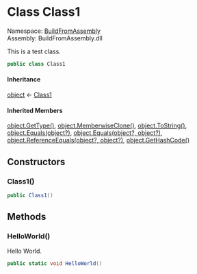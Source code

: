 ﻿# <a id="BuildFromAssembly_Class1"></a> Class Class1

Namespace: [BuildFromAssembly](BuildFromAssembly.md)  
Assembly: BuildFromAssembly.dll  

This is a test class.

```csharp
public class Class1
```

#### Inheritance

[object](https://learn.microsoft.com/dotnet/api/system.object) ← 
[Class1](BuildFromAssembly.Class1.md)

#### Inherited Members

[object.GetType\(\)](https://learn.microsoft.com/dotnet/api/system.object.gettype), 
[object.MemberwiseClone\(\)](https://learn.microsoft.com/dotnet/api/system.object.memberwiseclone), 
[object.ToString\(\)](https://learn.microsoft.com/dotnet/api/system.object.tostring), 
[object.Equals\(object?\)](https://learn.microsoft.com/dotnet/api/system.object.equals\#system\-object\-equals\(system\-object\)), 
[object.Equals\(object?, object?\)](https://learn.microsoft.com/dotnet/api/system.object.equals\#system\-object\-equals\(system\-object\-system\-object\)), 
[object.ReferenceEquals\(object?, object?\)](https://learn.microsoft.com/dotnet/api/system.object.referenceequals), 
[object.GetHashCode\(\)](https://learn.microsoft.com/dotnet/api/system.object.gethashcode)

## Constructors

### <a id="BuildFromAssembly_Class1__ctor"></a> Class1\(\)

```csharp
public Class1()
```

## Methods

### <a id="BuildFromAssembly_Class1_HelloWorld"></a> HelloWorld\(\)

Hello World.

```csharp
public static void HelloWorld()
```

